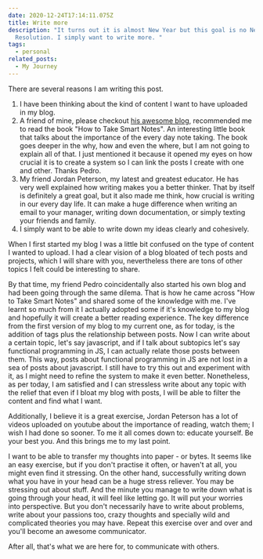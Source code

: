 ```yaml
---
date: 2020-12-24T17:14:11.075Z
title: Write more
description: "It turns out it is almost New Year but this goal is no New Year's
  Resolution. I simply want to write more. "
tags:
  - personal
related_posts:
  - My Journey
---
```

There are several reasons I am writing this post. 

1. I have been thinking about the kind of content I want to have uploaded in my blog.
2. A friend of mine, please checkout [his awesome blog](http://pedroir.nz/), recommended me to read the book "How to Take Smart Notes". An interesting little book that talks about the importance of the every day note taking. The book goes deeper in the why, how and even the where, but I am not going to explain all of that. I just mentioned it because it opened my eyes on how crucial it is to create a system so I can link the posts I create with one and other. Thanks Pedro.
3. My friend Jordan Peterson, my latest and greatest educator. He has very well explained how writing makes you a better thinker. That by itself is definitely a great goal, but it also made me think, how crucial is writing in our every day life. It can make a huge difference when writing an email to your manager, writing down documentation, or simply texting your friends and family. 
4. I simply want to be able to write down my ideas clearly and cohesively.

When I first started my blog I was a little bit confused on the type of content I wanted to upload. I had a clear vision of a blog bloated of tech posts and projects, which I will share with you, nevertheless there are tons of other topics I felt could be interesting to share. 

By that time, my friend Pedro coincidentally also started his own blog and had been going through the same dilema. That is how he came across "How to Take Smart Notes" and shared some of the knowledge with me. I've learnt so much from it I actually adopted some if it's knowledge to my blog and hopefully it will create a better reading experience. The key difference from the first version of my blog to my current one, as for today, is the addition of tags plus the relationship between posts. Now I can write about a certain topic, let's say javascript, and if I talk about subtopics let's say functional programming in JS, I can actually relate those posts between them. This way, posts about functional programming in JS are not lost in a sea of posts about javascript. I still have to try this out and experiment with it, as I might need to refine the system to make it even better. Nonetheless, as per today, I am satisfied and I can stressless write about any topic with the relief that even if I bloat my blog with posts, I will be able to filter the content and find what I want. 

Additionally, I believe it is a great exercise, Jordan Peterson has a lot of videos uploaded on youtube about the importance of reading, watch them; I wish I had done so sooner. To me it all comes down to: educate yourself. Be your best you. And this brings me to my last point.

I want to be able to transfer my thoughts into paper - or bytes. It seems like an easy exercise, but if you don't practise it often, or haven't at all, you might even find it stressing. On the other hand, successfully writing down what you have in your head can be a huge stress reliever. You may be stressing out about stuff. And the minute you manage to write down what is going through your head, it will feel like letting go. It will put your worries into perspective. But you don't necessarily have to write about problems, write about your passions too, crazy thoughts and specially wild and complicated theories you may have. Repeat this exercise over and over and you'll become an awesome communicator. 

After all, that's what we are here for, to communicate with others.